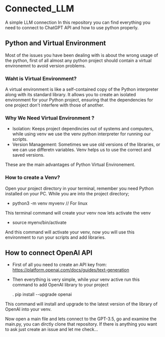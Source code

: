# Connected_LLM
A simple LLM connection
In this repository you can find everything you need to connect to ChatGPT API and how to use python properly.
## Python and Virtual Environment 

Most of the issues you have been dealing with is about the wrong usage of the python, first of all almost any python project should contain a virtual environemnt to avoid version problems. 

### Waht is Virtual Environment? 

A virtual environment is like a self-contained copy of the Python interpreter along with its standard library. It allows you to create an isolated environment for your Python project, ensuring that the dependencies for one project don't interfere with those of another.

### Why We Need Virtual Environment ? 

- Isolation: Keeps project dependincies out of systems and computers, while using venv we use the venv python interpreter for running our scripts. 
- Version Management: Sometimes we use old versions of the libraries, or we can use differetn variables. Venv helps us to use the correct and saved versions.  

These are the main advantages of Python Virtual Environement. 

### How to create a Venv? 

Open your project directory in your terminal, remember you need Python installed on your PC. While you are into the project directory;

- python3 -m venv myvenv // For linux 

This terminal command will create your venv now lets activate the venv 

- source myenv/bin/activate

And this command will activate your venv, now you will use this environment to run your scripts and add libraries. 


## How to connect OpenAI API 

- First of all you need to create an API key from: https://platform.openai.com/docs/guides/text-generation 
- Then everything is very simple, while your venv active run this command to add OpenAI library to your project 

    . pip install --upgrade openai

This command will install and upgrade to the latest version of the library of OpenAI into your venv. 

Now open a main file and lets connect to the GPT-3.5, go and examine the main.py, you can dirctly clone that repository. If there is anything you want to ask just create an issue and let me check... 



